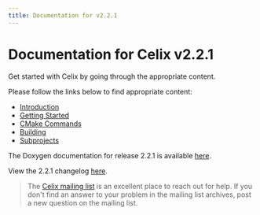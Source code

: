 ```yaml
---
title: Documentation for v2.2.1
---
```


# Documentation for Celix v2.2.1

Get started with Celix by going through the appropriate content.

Please follow the links below to find appropriate content:
 
 - [Introduction](./celix/documents/intro/README.html)
 - [Getting Started](./celix/documents/getting_started/README.html)
 - [CMake Commands](./celix/documents/cmake_commands/README.html)
 - [Building](./celix/documents/building/README.html)
 - [Subprojects](./celix/documents/subprojects/README.html)

The Doxygen documentation for release 2.2.1 is available <a href="https://nightlies.apache.org/celix/2.2.1/" target="_blank">here</a>.

View the 2.2.1 changelog [here](./celix/CHANGES.html).
 
> The [Celix mailing list](/support/mailing-list.html) is an excellent place to reach out for help. If you don't find 
> an answer to your problem in the mailing list archives, post a new question on the mailing list.
